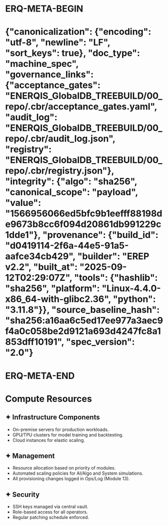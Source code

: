 # ERQ-META-BEGIN
# {"canonicalization": {"encoding": "utf-8", "newline": "LF", "sort_keys": true}, "doc_type": "machine_spec", "governance_links": {"acceptance_gates": "ENERQIS_GlobalDB_TREEBUILD/00_repo/.cbr/acceptance_gates.yaml", "audit_log": "ENERQIS_GlobalDB_TREEBUILD/00_repo/.cbr/audit_log.json", "registry": "ENERQIS_GlobalDB_TREEBUILD/00_repo/.cbr/registry.json"}, "integrity": {"algo": "sha256", "canonical_scope": "payload", "value": "1566956066ed5bfc9b1eefff88198de9673b8cc6f094d20861db991229c1dde1"}, "provenance": {"build_id": "d0419114-2f6a-44e5-91a5-aafce34cb429", "builder": "EREP v2.2", "built_at": "2025-09-12T02:29:07Z", "tools": {"hashlib": "sha256", "platform": "Linux-4.4.0-x86_64-with-glibc2.36", "python": "3.11.8"}}, "source_baseline_hash": "sha256:a16aa6c5ed17ee977a3aec9f4a0c058be2d9121a693d4247fc8a1853dff10191", "spec_version": "2.0"}
# ERQ-META-END
# Compute Resources

## ✦ Infrastructure Components
- On-premise servers for production workloads.
- GPU/TPU clusters for model training and backtesting.
- Cloud instances for elastic scaling.

## ✦ Management
- Resource allocation based on priority of modules.
- Automated scaling policies for AI/Algo and System simulations.
- All provisioning changes logged in Ops/Log (Module 13).

## ✦ Security
- SSH keys managed via central vault.
- Role-based access for all operators.
- Regular patching schedule enforced.

